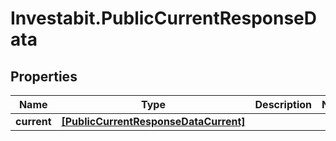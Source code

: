 # Investabit.PublicCurrentResponseData

## Properties
Name | Type | Description | Notes
------------ | ------------- | ------------- | -------------
**current** | [**[PublicCurrentResponseDataCurrent]**](PublicCurrentResponseDataCurrent.md) |  | 


